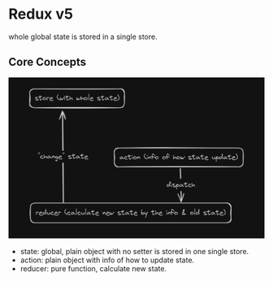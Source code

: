 # Redux v5

whole global state is stored in a single store.

## Core Concepts

<img src=images/redux_basics.png />

- state: global, plain object with no setter is stored in one single store.
- action: plain object with info of how to update state.
- reducer: pure function, calculate new state.

